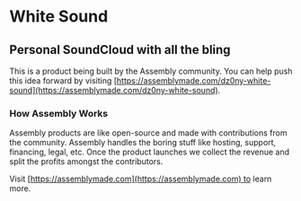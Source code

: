 # White Sound

## Personal SoundCloud with all the bling

This is a product being built by the Assembly community. You can help push this idea forward by visiting [https://assemblymade.com/dz0ny-white-sound](https://assemblymade.com/dz0ny-white-sound).

### How Assembly Works

Assembly products are like open-source and made with contributions from the community. Assembly handles the boring stuff like hosting, support, financing, legal, etc. Once the product launches we collect the revenue and split the profits amongst the contributors.

Visit [https://assemblymade.com](https://assemblymade.com) to learn more.
